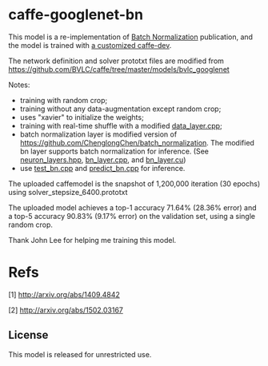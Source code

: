 # caffe-googlenet-bn

This model is a re-implementation of [Batch Normalization](http://arxiv.org/abs/1502.03167) publication, and the model is trained with [a customized caffe-dev](https://github.com/lim0606/caffe-dev). 

The network definition and solver prototxt files are modified from https://github.com/BVLC/caffe/tree/master/models/bvlc_googlenet 

Notes:
- training with random crop;
- training without any data-augmentation except random crop;
- uses "xavier" to initialize the weights;
- training with real-time shuffle with a modified [data_layer.cpp](https://github.com/lim0606/caffe-dev/blob/master/src/caffe/layers/data_layer.cpp);
- batch normalization layer is modified version of https://github.com/ChenglongChen/batch_normalization. The modified bn layer supports batch normalization for inference. (See [neuron_layers.hpp](https://github.com/lim0606/caffe-dev/blob/master/include/caffe/neuron_layers.hpp), [bn_layer.cpp](https://github.com/lim0606/caffe-dev/blob/master/src/caffe/layers/bn_layer.cpp), and [bn_layer.cu](https://github.com/lim0606/caffe-dev/blob/master/src/caffe/layers/bn_layer.cu))
- use [test_bn.cpp](https://github.com/lim0606/caffe-dev/blob/master/tools/test_bn.cpp) and [predict_bn.cpp](https://github.com/lim0606/caffe-dev/blob/master/tools/predict_bn.cpp) for inference. 

The uploaded caffemodel is the snapshot of 1,200,000 iteration (30 epochs) using solver_stepsize_6400.prototxt

The uploaded model achieves a top-1 accuracy 71.64% (28.36% error) and a top-5 accuracy 90.83% (9.17% error) on the validation set, using a single random crop.

Thank John Lee for helping me training this model. 

# Refs
[1] http://arxiv.org/abs/1409.4842

[2] http://arxiv.org/abs/1502.03167


## License

This model is released for unrestricted use.

